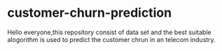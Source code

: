 # customer-churn-prediction
Hello everyone,this repository consist of data set and the best suitable alogorithm is used to predict the customer
chrun in an telecom industry.
